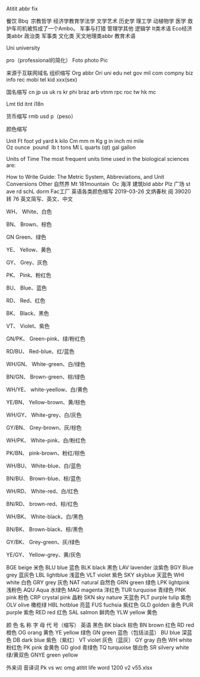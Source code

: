 Atitit abbr fix

餐饮
Bbq 
宗教哲学
经济学教育学法学
文学艺术
历史学
理工学
 动植物学
医学
救护车司机被剪成了一个Ambo。
军事与打猎
管理学其他
 逻辑学
It类术语
Eco经济类abbr
政治类
军事类
文化类
天文地理类abbr
教育术语

Uni university

pro（professional的简化）
Foto photo
Pic


来源于互联网域名  组织缩写 
Org abbr
Ori uni edu net  gov mil com    compny biz info rec mobi tel kid  xxx(sex)


国名缩写 cn jp us uk rs kr phi braz arb vtnm  rpc roc tw hk mc 

Lmt tld  itnt  i18n 


货币缩写 rmb usd p（peso） 

颜色缩写

Unit
Ft foot   yd yard k kilo
Cm  mm  m
Kg g  in inch mi mile  
Oz ounce  pound   lb t   tons
Ml L  quarts (qt)  gal gallon

Units of Time
The most frequent units time used in the biological sciences are:

How to Write Guide: The Metric System, Abbreviations, and Unit Conversions
Other
自然界
Mt  181mountain  
Oc  海洋
建筑bld abbr
Plz 广场  st ave rd  schL dorm 
Fac工厂
英语各类颜色缩写
2019-03-26  文炳春秋   阅 39020  转 76
英文简写、英文、中文

 WH、  White、白色

 BN、  Brown、棕色

GN     Green、绿色

YE、  Yellow、黄色

GY、  Grey、灰色

PK、  Pink、粉红色

BU、  Blue、蓝色

RD、  Red、红色

BK、   Black、黑色

VT、   Violet、紫色

GN/PK、 Green-pink、绿/粉红色

RD/BU、  Red-blue、红/蓝色

WH/GN、  White-green、白/绿色

BN/GN、  Brown-green、棕/绿色

WH/YE、  white-yeellow、白/黄色

YE/BN、  Yellow-brown、黄/棕色

WH/GY、  White-grey、白/灰色

GY/BN、  Grey-brown、灰/棕色

WH/PK、  White-pink、白/粉红色

PK/BN、  pink-brown、粉红/棕色

WH/BU、   White-blue、白/蓝色

BN/BU、   Brown-blue、棕/蓝色

WH/RD、   White-red、白/红色

BN/RD、   brown-red、棕/红色

WH/BK、   White-black、白/黑色

BN/BK、   Brown-black、棕/黑色

GY/BK、   Grey-green、灰/绿色

YE/GY、  Yellow-grey、黄/灰色

BGE   beige 米色
BLU   blue 蓝色
BLK   black 黑色
LAV   lavender 淡紫色
BGY   Blue grey 蓝灰色
LBL   lightblue 浅蓝色
VLT   violet 紫色
SKY   skyblue 天蓝色
WHI   white 白色
GRY   grey 灰色
NAT   natural 自然色
GRN   green 绿色
LPK   lightpink 浅粉色
AQU   Aqua 水绿色
MAG   magenta 洋红色
TUR   turquoise 青绿色
PNK   pink 粉色
CRP   crystal pink 晶粉
SKN   sky nature 天蓝色
PLT   purple tulip 紫色
OLV   olive 橄榄绿
HBL   hotblue 亮蓝
FUS   fuchsia 紫红色
GLD   golden 金色
PUR   purple 紫色
RED   red 红色
SAL   salmon 鲜肉色
YLW   yellow 黄色

颜  色  名  称	字  母  代  号（缩写）	英语
黑色	BK	black
棕色	BN	brown
红色	RD	red
橙色	OG	orang
黄色	YE	yellow
绿色	GN	green
蓝色（包括淡蓝）	BU	blue
深蓝色	DB	dark blue
紫色（紫红）	VT	violet
灰色（蓝灰）	GY	gray
白色	WH	white
粉红色	PK	pink
金黄色	GD	glod
青绿色	TQ	turquoise
银白色	SR	silvery white
绿/黄双色	GNYE	green yellow

外来词 音译词
Pk vs wc omg
atitit   life word 1200  v2 v55.xlsx
